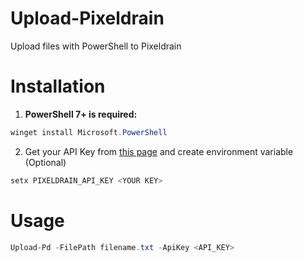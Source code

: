 # Upload-Pixeldrain
Upload files with PowerShell to Pixeldrain

# Installation
1. **PowerShell 7+ is required:**  
```powershell
winget install Microsoft.PowerShell
```

2. Get your API Key from [this page](https://pixeldrain.com/user/api_keys) and create environment variable (Optional)
```powershell
setx PIXELDRAIN_API_KEY <YOUR KEY>
```
 
# Usage
```powershell
Upload-Pd -FilePath filename.txt -ApiKey <API_KEY>
```
